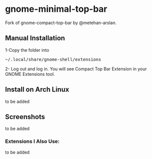 # gnome-minimal-top-bar

Fork of gnome-compact-top-bar by @metehan-arslan.

## Manual Installation
1-Copy the folder into
<pre>
~/.local/share/gnome-shell/extensions
</pre>
2- Log out and log in. You will see Compact Top Bar Extension in your GNOME Extensions tool.

## Install on Arch Linux
to be added

## Screenshots
to be added

### Extensions I Also Use:  
to be added
